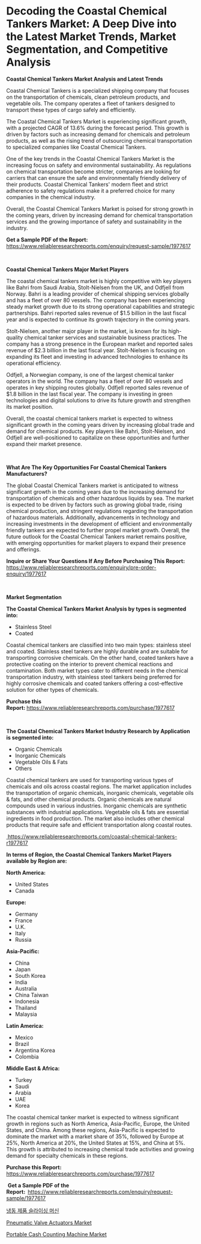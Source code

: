 <p><h1>Decoding the Coastal Chemical Tankers Market: A Deep Dive into the Latest Market Trends, Market Segmentation, and Competitive Analysis</h1></p><p><strong>Coastal Chemical Tankers Market Analysis and Latest Trends</strong></p>
<p><p>Coastal Chemical Tankers is a specialized shipping company that focuses on the transportation of chemicals, clean petroleum products, and vegetable oils. The company operates a fleet of tankers designed to transport these types of cargo safely and efficiently.</p><p>The Coastal Chemical Tankers Market is experiencing significant growth, with a projected CAGR of 13.6% during the forecast period. This growth is driven by factors such as increasing demand for chemicals and petroleum products, as well as the rising trend of outsourcing chemical transportation to specialized companies like Coastal Chemical Tankers.</p><p>One of the key trends in the Coastal Chemical Tankers Market is the increasing focus on safety and environmental sustainability. As regulations on chemical transportation become stricter, companies are looking for carriers that can ensure the safe and environmentally friendly delivery of their products. Coastal Chemical Tankers' modern fleet and strict adherence to safety regulations make it a preferred choice for many companies in the chemical industry.</p><p>Overall, the Coastal Chemical Tankers Market is poised for strong growth in the coming years, driven by increasing demand for chemical transportation services and the growing importance of safety and sustainability in the industry.</p></p>
<p><strong>Get a Sample PDF of the Report:&nbsp;</strong> <a href="https://www.reliableresearchreports.com/enquiry/request-sample/1977617">https://www.reliableresearchreports.com/enquiry/request-sample/1977617</a></p>
<p>&nbsp;</p>
<p><strong>Coastal Chemical Tankers Major Market Players</strong></p>
<p><p>The coastal chemical tankers market is highly competitive with key players like Bahri from Saudi Arabia, Stolt-Nielsen from the UK, and Odfjell from Norway. Bahri is a leading provider of chemical shipping services globally and has a fleet of over 80 vessels. The company has been experiencing steady market growth due to its strong operational capabilities and strategic partnerships. Bahri reported sales revenue of $1.5 billion in the last fiscal year and is expected to continue its growth trajectory in the coming years.</p><p>Stolt-Nielsen, another major player in the market, is known for its high-quality chemical tanker services and sustainable business practices. The company has a strong presence in the European market and reported sales revenue of $2.3 billion in the last fiscal year. Stolt-Nielsen is focusing on expanding its fleet and investing in advanced technologies to enhance its operational efficiency.</p><p>Odfjell, a Norwegian company, is one of the largest chemical tanker operators in the world. The company has a fleet of over 80 vessels and operates in key shipping routes globally. Odfjell reported sales revenue of $1.8 billion in the last fiscal year. The company is investing in green technologies and digital solutions to drive its future growth and strengthen its market position.</p><p>Overall, the coastal chemical tankers market is expected to witness significant growth in the coming years driven by increasing global trade and demand for chemical products. Key players like Bahri, Stolt-Nielsen, and Odfjell are well-positioned to capitalize on these opportunities and further expand their market presence.</p></p>
<p>&nbsp;</p>
<p><strong>What Are The Key Opportunities For Coastal Chemical Tankers Manufacturers?</strong></p>
<p><p>The global Coastal Chemical Tankers market is anticipated to witness significant growth in the coming years due to the increasing demand for transportation of chemicals and other hazardous liquids by sea. The market is expected to be driven by factors such as growing global trade, rising chemical production, and stringent regulations regarding the transportation of hazardous materials. Additionally, advancements in technology and increasing investments in the development of efficient and environmentally friendly tankers are expected to further propel market growth. Overall, the future outlook for the Coastal Chemical Tankers market remains positive, with emerging opportunities for market players to expand their presence and offerings.</p></p>
<p><strong>Inquire or Share Your Questions If Any Before Purchasing This Report:</strong> <a href="https://www.reliableresearchreports.com/enquiry/pre-order-enquiry/1977617">https://www.reliableresearchreports.com/enquiry/pre-order-enquiry/1977617</a></p>
<p>&nbsp;</p>
<p><strong>Market Segmentation</strong></p>
<p><strong>The Coastal Chemical Tankers Market Analysis by types is segmented into:</strong></p>
<p><ul><li>Stainless Steel</li><li>Coated</li></ul></p>
<p><p>Coastal chemical tankers are classified into two main types: stainless steel and coated. Stainless steel tankers are highly durable and are suitable for transporting corrosive chemicals. On the other hand, coated tankers have a protective coating on the interior to prevent chemical reactions and contamination. Both market types cater to different needs in the chemical transportation industry, with stainless steel tankers being preferred for highly corrosive chemicals and coated tankers offering a cost-effective solution for other types of chemicals.</p></p>
<p><strong>Purchase this Report:&nbsp;</strong><a href="https://www.reliableresearchreports.com/purchase/1977617">https://www.reliableresearchreports.com/purchase/1977617</a></p>
<p>&nbsp;</p>
<p><strong>The Coastal Chemical Tankers Market Industry Research by Application is segmented into:</strong></p>
<p><ul><li>Organic Chemicals</li><li>Inorganic Chemicals</li><li>Vegetable Oils & Fats</li><li>Others</li></ul></p>
<p><p>Coastal chemical tankers are used for transporting various types of chemicals and oils across coastal regions. The market application includes the transportation of organic chemicals, inorganic chemicals, vegetable oils & fats, and other chemical products. Organic chemicals are natural compounds used in various industries. Inorganic chemicals are synthetic substances with industrial applications. Vegetable oils & fats are essential ingredients in food production. The market also includes other chemical products that require safe and efficient transportation along coastal routes.</p></p>
<p><a href="https://www.reliableresearchreports.com/coastal-chemical-tankers-r1977617">&nbsp;https://www.reliableresearchreports.com/coastal-chemical-tankers-r1977617</a></p>
<p><strong>In terms of Region, the Coastal Chemical Tankers Market Players available by Region are:</strong></p>
<p>
    <p> <strong> North America: </strong>
        <ul>
            <li>United States</li>
            <li>Canada</li>
        </ul>
        </p> 
    <p> <strong> Europe: </strong>
        <ul>
            <li>Germany</li>
            <li>France</li>
            <li>U.K.</li>
            <li>Italy</li>
            <li>Russia</li>
        </ul>
        </p> 
    <p> <strong> Asia-Pacific: </strong>
        <ul>
            <li>China</li>
            <li>Japan</li>
            <li>South Korea</li>
            <li>India</li>
            <li>Australia</li>
            <li>China Taiwan</li>
            <li>Indonesia</li>
            <li>Thailand</li>
            <li>Malaysia</li>
        </ul>
        </p> 
    <p> <strong> Latin America: </strong>
        <ul>
            <li>Mexico</li>
            <li>Brazil</li>
            <li>Argentina Korea</li>
            <li>Colombia</li>
        </ul>
        </p> 
    <p> <strong> Middle East & Africa: </strong>
        <ul>
            <li>Turkey</li>
            <li>Saudi</li>
            <li>Arabia</li>
            <li>UAE</li>
            <li>Korea</li>
        </ul>
    </p>
    </p>
<p><p>The coastal chemical tanker market is expected to witness significant growth in regions such as North America, Asia-Pacific, Europe, the United States, and China. Among these regions, Asia-Pacific is expected to dominate the market with a market share of 35%, followed by Europe at 25%, North America at 20%, the United States at 15%, and China at 5%. This growth is attributed to increasing chemical trade activities and growing demand for specialty chemicals in these regions.</p></p>
<p><strong>Purchase this Report: </strong><a href="https://www.reliableresearchreports.com/purchase/1977617">https://www.reliableresearchreports.com/purchase/1977617</a></p>
<p>&nbsp;<strong>Get a Sample PDF of the Report:&nbsp;&nbsp;</strong><a href="https://www.reliableresearchreports.com/enquiry/request-sample/1977617">https://www.reliableresearchreports.com/enquiry/request-sample/1977617</a></p>
<p><strong></strong></p>
<p><p><a href="https://github.com/langcat852024/Market-Research-Report-List-1/blob/main/6428251177986.md">냉동 제품 슬라이싱 머신</a></p><p><a href="https://github.com/nigngrjl95/Market-Research-Report-List-1/blob/main/pneumatic-valve-actuators-market.md">Pneumatic Valve Actuators Market</a></p><p><a href="https://github.com/sarohimweaach77/Market-Research-Report-List-1/blob/main/portable-cash-counting-machine-market.md">Portable Cash Counting Machine Market</a></p></p>